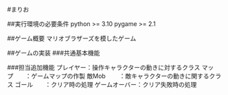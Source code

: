#まりお

##実行環境の必要条件
python >= 3.10
pygame >= 2.1

##ゲーム概要
マリオブラザーズを模したゲーム


##ゲームの実装
###共通基本機能

###担当追加機能
プレイヤー：操作キャラクターの動きに対するクラス
マップ　　：ゲームマップの作製
敵Mob 　　：敵キャラクターの動きに関するクラス
ゴール　　：クリア時の処理
ゲームオーバー：クリア失敗時の処理